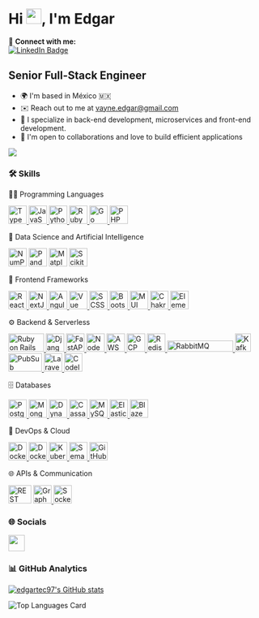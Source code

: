 # Hi  <img src="https://raw.githubusercontent.com/MartinHeinz/MartinHeinz/master/wave.gif" width="30px">, I'm Edgar

🔗 **Connect with me:**  
[![LinkedIn Badge](https://img.shields.io/badge/LinkedIn-Edgar_Castillo-blue?style=flat&logo=linkedin&logoColor=white)](https://www.linkedin.com/in/edgar-castillo-vega-892793175/)

**Senior Full-Stack Engineer**
---------------------------

* 🌍  I'm based in México 🇲🇽
* ✉️  Reach out to me at [vayne.edgar@gmail.com](mailto:vayne.edgar@gmail.com)
* 🧠  I specialize in back-end development, microservices and front-end development.
* 🤝  I'm open to collaborations and love to build efficient applications

<a href="https://www.github.com/edgartec97" target="_blank" rel="noreferrer"><img src="https://img.shields.io/github/followers/edgartec97?logo=github&style=for-the-badge&color=0891b2&labelColor=1c1917" /></a>

### 🛠️ Skills
👩‍💻 Programming Languages  
<p align="left"> 
  <a href="https://www.typescriptlang.org/" target="_blank" rel="noreferrer">
    <img src="https://raw.githubusercontent.com/danielcranney/readme-generator/main/public/icons/skills/typescript-colored.svg" width="36" height="36" alt="TypeScript" />
  </a> 
  <a href="https://developer.mozilla.org/en-US/docs/Web/JavaScript" target="_blank" rel="noreferrer">
    <img src="https://raw.githubusercontent.com/danielcranney/readme-generator/main/public/icons/skills/javascript-colored.svg" width="36" height="36" alt="JavaScript" />
  </a> 
  <a href="https://www.python.org/" target="_blank" rel="noreferrer">
    <img src="https://raw.githubusercontent.com/danielcranney/readme-generator/main/public/icons/skills/python-colored.svg" width="36" height="36" alt="Python" />
  </a> 
  <a href="https://www.ruby-lang.org/en/" target="_blank" rel="noreferrer">
    <img src="https://raw.githubusercontent.com/danielcranney/readme-generator/main/public/icons/skills/ruby-colored.svg" width="36" height="36" alt="Ruby" />
  </a> 
  <a href="https://golang.org/" target="_blank" rel="noreferrer">
    <img src="https://raw.githubusercontent.com/danielcranney/readme-generator/main/public/icons/skills/go-colored.svg" width="36" height="36" alt="Go" />
  </a>
  <a href="https://www.php.net/" target="_blank" rel="noreferrer">
    <img src="https://raw.githubusercontent.com/danielcranney/readme-generator/main/public/icons/skills/php-colored.svg" width="36" height="36" alt="PHP" />
  </a>
</p>

🧠 Data Science and Artificial Intelligence
<p align="left"> <a href="https://numpy.org/" target="_blank" rel="noreferrer"><img src="https://cdn.jsdelivr.net/gh/devicons/devicon/icons/numpy/numpy-original.svg" width="36" height="36" alt="NumPy" /></a> <a href="https://pandas.pydata.org/" target="_blank" rel="noreferrer"><img src="https://cdn.jsdelivr.net/gh/devicons/devicon/icons/pandas/pandas-original.svg" width="36" height="36" alt="Pandas" /></a> <a href="https://matplotlib.org/" target="_blank" rel="noreferrer"><img src="https://matplotlib.org/_static/images/logo2.svg" width="36" height="36" alt="Matplotlib" /></a> <a href="https://scikit-learn.org/" target="_blank" rel="noreferrer"><img src="https://upload.wikimedia.org/wikipedia/commons/0/05/Scikit_learn_logo_small.svg" width="36" height="36" alt="Scikit-Learn" /></a> <!-- Perceptron, IA, Data Scientist se consideran parte conceptual --> </p>
🧩 Frontend Frameworks  
<p align="left"> 
  <a href="https://reactjs.org/" target="_blank" rel="noreferrer"> 
    <img src="https://raw.githubusercontent.com/danielcranney/readme-generator/main/public/icons/skills/react-colored.svg" width="36" height="36" alt="React" /> 
  </a> 
  <a href="https://nextjs.org/" target="_blank" rel="noreferrer"> 
    <img src="https://cdn.jsdelivr.net/gh/devicons/devicon/icons/nextjs/nextjs-original.svg" width="36" height="36" alt="NextJS" /> 
  </a> 
  <a href="https://angular.io/" target="_blank" rel="noreferrer"> 
    <img src="https://cdn.jsdelivr.net/gh/devicons/devicon/icons/angularjs/angularjs-original.svg" width="36" height="36" alt="Angular" /> 
  </a> 
  <a href="https://vuejs.org/" target="_blank" rel="noreferrer"> 
    <img src="https://cdn.jsdelivr.net/gh/devicons/devicon/icons/vuejs/vuejs-original.svg" width="36" height="36" alt="Vue" /> 
  </a>
  <a href="https://sass-lang.com/" target="_blank" rel="noreferrer">
    <img src="https://cdn.jsdelivr.net/gh/devicons/devicon/icons/sass/sass-original.svg" width="36" height="36" alt="SCSS" />
  </a>
  <a href="https://getbootstrap.com/" target="_blank" rel="noreferrer">
    <img src="https://cdn.jsdelivr.net/gh/devicons/devicon/icons/bootstrap/bootstrap-original.svg" width="36" height="36" alt="Bootstrap" />
  </a>
  <a href="https://mui.com/" target="_blank" rel="noreferrer">
    <img src="https://raw.githubusercontent.com/mui/material-ui/master/docs/public/static/logo.png" width="36" height="36" alt="MUI" />
  </a>
  <a href="https://chakra-ui.com/" target="_blank" rel="noreferrer">
    <img src="https://img.icons8.com/?size=512&id=r9QJ0VFFrn7T&format=png" width="36" height="36" alt="Chakra UI" />
  </a>
  <a href="https://element.eleme.io/" target="_blank" rel="noreferrer">
    <img src="https://www.cdnlogo.com/logos/e/99/element-ui.svg" width="36" height="36" alt="Element UI" />
  </a>
</p>

⚙️ Backend & Serverless  
<p align="left"> 
  <!-- Ruby on Rails --> 
  <a href="https://rubyonrails.org/" target="_blank" rel="noreferrer"> 
    <img src="https://upload.wikimedia.org/wikipedia/commons/thumb/6/62/Ruby_On_Rails_Logo.svg/2560px-Ruby_On_Rails_Logo.svg.png" width="70" height="36" alt="Ruby on Rails" /> 
  </a> 
  <!-- Django --> 
  <a href="https://www.djangoproject.com/" target="_blank" rel="noreferrer"> 
    <img src="https://raw.githubusercontent.com/danielcranney/readme-generator/main/public/icons/skills/django-colored.svg" width="36" height="36" alt="Django" /> 
  </a> 
  <!-- FastAPI --> 
  <a href="https://fastapi.tiangolo.com/" target="_blank" rel="noreferrer"> 
    <img src="https://raw.githubusercontent.com/danielcranney/readme-generator/main/public/icons/skills/fastapi-colored.svg" width="36" height="36" alt="FastAPI" /> 
  </a>
  <!-- NodeJS -->
  <a href="https://nodejs.org/en/" target="_blank" rel="noreferrer"> 
    <img src="https://raw.githubusercontent.com/danielcranney/readme-generator/main/public/icons/skills/nodejs-colored.svg" width="36" height="36" alt="NodeJS" /> 
  </a> 
  <!-- AWS Lambda -->
  <a href="https://aws.amazon.com/lambda/" target="_blank" rel="noreferrer"> 
    <img src="https://static-00.iconduck.com/assets.00/aws-lambda-icon-423x512-tfxr9wfa.png" width="36" height="36" alt="AWS Lambda" /> 
  </a> 
  <!-- GCP -->
  <a href="https://cloud.google.com/" target="_blank" rel="noreferrer"> 
    <img src="https://cdn.jsdelivr.net/gh/devicons/devicon/icons/googlecloud/googlecloud-original.svg" width="36" height="36" alt="GCP" /> 
  </a> 
  <!-- Redis -->
  <a href="https://redis.io/" target="_blank" rel="noreferrer"> 
    <img src="https://cdn.jsdelivr.net/gh/devicons/devicon/icons/redis/redis-original.svg" width="36" height="36" alt="Redis" /> 
  </a> 
  <!-- RabbitMQ -->
  <a href="https://www.rabbitmq.com/" target="_blank" rel="noreferrer"> 
    <img src="https://upload.wikimedia.org/wikipedia/commons/7/71/RabbitMQ_logo.svg" width="130" height="22" alt="RabbitMQ" /> 
  </a> 
  <!-- Kafka -->
  <a href="https://kafka.apache.org/" target="_blank" rel="noreferrer"> 
    <img src="https://de-bagstore.s3.us-east-1.amazonaws.com/kafka.png" width="31" height="36" alt="Kafka" /> 
  </a> 
  <!-- PubSub -->
  <a href="https://cloud.google.com/pubsub" target="_blank" rel="noreferrer"> 
    <img src="https://cloud.google.com/_static/cloud/images/social-icon-google-cloud-1200-630.png" width="66" height="36" alt="PubSub" /> 
  </a>
  <!-- Laravel -->
  <a href="https://laravel.com/" target="_blank" rel="noreferrer">
    <img src="https://raw.githubusercontent.com/danielcranney/readme-generator/main/public/icons/skills/laravel-colored.svg" width="36" height="36" alt="Laravel" />
  </a>
  <!-- CodeIgniter -->
  <a href="https://codeigniter.com/" target="_blank" rel="noreferrer">
    <img src="https://cdn.worldvectorlogo.com/logos/codeigniter.svg" width="36" height="36" alt="CodeIgniter" />
  </a>
</p>
🗄️ Databases  
<p align="left"> 
  <a href="https://www.postgresql.org/" target="_blank" rel="noreferrer">
    <img src="https://cdn.jsdelivr.net/gh/devicons/devicon/icons/postgresql/postgresql-original.svg" width="36" height="36" alt="PostgreSQL" />
  </a> 
  <a href="https://www.mongodb.com/" target="_blank" rel="noreferrer">
    <img src="https://cdn.jsdelivr.net/gh/devicons/devicon/icons/mongodb/mongodb-original.svg" width="36" height="36" alt="MongoDB" />
  </a> 
  <a href="https://aws.amazon.com/dynamodb/" target="_blank" rel="noreferrer">
    <img src="https://static-00.iconduck.com/assets.00/aws-dynamodb-icon-227x256-8rljy0a9.png" width="36" height="36" alt="DynamoDB" />
  </a>
  <a href="https://cassandra.apache.org/" target="_blank" rel="noreferrer">
    <img src="https://cdn.jsdelivr.net/gh/devicons/devicon/icons/cassandra/cassandra-original.svg" width="36" height="36" alt="Cassandra" />
  </a>
  <a href="https://www.mysql.com/" target="_blank" rel="noreferrer">
    <img src="https://cdn.jsdelivr.net/gh/devicons/devicon/icons/mysql/mysql-original.svg" width="36" height="36" alt="MySQL" />
  </a>
  <a href="https://www.elastic.co/elasticsearch/" target="_blank" rel="noreferrer">
    <img src="https://cdn.jsdelivr.net/gh/devicons/devicon/icons/elasticsearch/elasticsearch-original.svg" width="36" height="36" alt="Elasticsearch" />
  </a>
  <a href="https://blazesql.com/" target="_blank" rel="noreferrer">
    <img src="https://img.icons8.com/fluency/48/database.png" width="36" height="36" alt="BlazeSQL (no icon available)" />
  </a>
</p>
🐳 DevOps & Cloud
<p align="left"> <a href="https://www.docker.com/" target="_blank" rel="noreferrer"> <img src="https://cdn.jsdelivr.net/gh/devicons/devicon/icons/docker/docker-original.svg" width="36" height="36" alt="Docker" /> </a> <a href="https://docs.docker.com/compose/" target="_blank" rel="noreferrer"> <img src="https://www.docker.com/wp-content/uploads/2022/03/vertical-logo-monochromatic.png" width="36" height="36" alt="Docker Compose" /> </a> <a href="https://kubernetes.io/" target="_blank" rel="noreferrer"> <img src="https://cdn.jsdelivr.net/gh/devicons/devicon/icons/kubernetes/kubernetes-plain.svg" width="36" height="36" alt="Kubernetes" /> </a> <a href="https://semaphoreci.com/" target="_blank" rel="noreferrer"> <img src="https://avatars.githubusercontent.com/u/9517918?s=200&v=4" width="36" height="36" alt="Semaphore" /> </a> <a href="https://github.com/features/actions" target="_blank" rel="noreferrer"> <img src="https://avatars.githubusercontent.com/u/44036562?s=200&v=4" width="36" height="36" alt="GitHub Actions" /> </a> </p>
🌐 APIs & Communication
<p align="left"> <a href="https://restfulapi.net/" target="_blank" rel="noreferrer"><img src="https://de-bagstore.s3.us-east-1.amazonaws.com/api.png?X-Amz-Algorithm=AWS4-HMAC-SHA256&X-Amz-Content-Sha256=UNSIGNED-PAYLOAD&X-Amz-Credential=ASIA2JUSDJ6EN3UMNLAE%2F20250610%2Fus-east-1%2Fs3%2Faws4_request&X-Amz-Date=20250610T232153Z&X-Amz-Expires=300&X-Amz-Security-Token=IQoJb3JpZ2luX2VjEPD%2F%2F%2F%2F%2F%2F%2F%2F%2F%2FwEaCXVzLWVhc3QtMSJHMEUCIQCcoEBvTmOrTNKKPZIm1mktfaa%2BzKpmxdzFtmgfTfBdAAIgRFy8PA5e5tCc6VnWB9UpovPzgidGKjRiFFcxwC4jRaIq4AIIyP%2F%2F%2F%2F%2F%2F%2F%2F%2F%2FARADGgw3MDc5MDIyNjMxNzYiDMrf%2BBCrWWFTWTdIjCq0Aqr6P7Yq0qGN67RnxfF6rdWdXqN%2BwC89z2bnRYiJcnOz18RNO3NXt1sOiu6kgdrdQaofas5cFF53cagfK9bMGQ%2B2NIZrEippggZFo6NYSpAA56tt80LS%2F5yx%2FKLO54lj%2FVK8VDmycTBCbeP0vOVc%2FOg5f1tHXJGynGOUf830yLeu7Sd1sj1dCfwdptbROCRokF2LS9tQN6LoSZES7VgXspJ%2BHqE68OJNxAXi%2B86acGT4pfjD1LeuGhbZHAi5PGhmHZ6RacJiF25jkzolVFV31JGTW7l7aZ%2FmGc9t5e%2B9nurIZDb5a7ebobKy%2F6LueuvsZZcWyIvdOP0imFxym%2FbJ8Ce2HY1NRdAUE2Fdg%2BDEbBZuvUHn60YCi3Y9%2F0Er5A3ce1k3GqwiPaSbyyF0%2FXsmVLgQdqkDMKm3oMIGOq0CSXdYEzy0hCWc1RRfeQecNn%2FWk7pV3mie0i3xhY3KKcuDGkwox%2BnHgjucPUWrbMzpQisqCaxDHo4yUJ6staMVCRYA0HjzhqiJzjA0WXwBpQ%2BwX%2BNWlCyeGbyFnG213idGP4YyzrZzaViIRm4AFru8WCdLXG5Xeq585FasBprPQZbNsZr4a8ueM7PdQn3If%2F3f48NuIj9GQxCD%2BJLrU%2BZ8bEcmcZyoHl1TP9JyrVyaPCZSIR7M%2F%2FJETXpOleuaWFKo%2FEGPdT3%2BGwWmPT%2Fb9p8nyj2apyGjkbdCbPcHFv9JAxuRGAgl2z0Yd2pQrg3%2BueeCzhh00f3827k9JYVGVSoBgwZCdR2XSMOtgGKL%2FmOkaJgefsYwdUaCFycLTmb8z4hMz%2FboA4cUhoULG3RfVA%3D%3D&X-Amz-Signature=2b65639a4c068b82bcc9e146cd28b165be113ef085b11d3ef6b1379aea41a338&X-Amz-SignedHeaders=host&response-content-disposition=inline" width="45" height="36" alt="REST API" /></a> <a href="https://graphql.org/" target="_blank" rel="noreferrer"> <img src="https://cdn.jsdelivr.net/gh/devicons/devicon/icons/graphql/graphql-plain.svg" width="36" height="36" alt="GraphQL" /> </a> <a href="https://socket.io/" target="_blank" rel="noreferrer"> <img src="https://upload.wikimedia.org/wikipedia/commons/9/96/Socket-io.svg" width="36" height="36" alt="Socket.IO" /> </a> </p>

### 🌐 Socials

<p align="left">
<a href="https://www.linkedin.com/in/edgar-castillo-vega-892793175/" target="_blank" rel="noreferrer"><img src="https://raw.githubusercontent.com/danielcranney/readme-generator/main/public/icons/socials/linkedin.svg" width="32" height="32" /></a>
</p>

### 📊 GitHub Analytics

<a href="http://www.github.com/edgartec97"><img src="https://github-readme-stats.vercel.app/api?username=edgartec97&show_icons=true&hide=prs,issues,contribs&count_private=true&title_color=0891b2&text_color=ffffff&icon_color=0891b2&bg_color=1c1917&hide_border=true&show_icons=true" alt="edgartec97's GitHub stats" /></a>

![Top Languages Card](https://github-readme-stats.vercel.app/api/top-langs/?username=edgartec97&theme=nord&layout=compact)
<!--[![Visits Badge](https://badges.pufler.dev/visits/edgartec97/edgartec97)](https://badges.pufler.dev)--¡>
